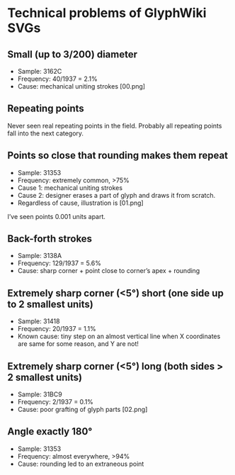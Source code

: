 # Technical problems of GlyphWiki SVGs

## Small (up to 3/200) diameter

* Sample: 3162C
* Frequency: 40/1937 = 2.1%
* Cause: mechanical uniting strokes [00.png]

## Repeating points

Never seen real repeating points in the field. Probably all repeating points fall into the next category.

## Points so close that rounding makes them repeat

* Sample: 31353
* Frequency: extremely common, >75%
* Cause 1: mechanical uniting strokes
* Cause 2: designer erases a part of glyph and draws it from scratch.
* Regardless of cause, illustration is [01.png]

I’ve seen points 0.001 units apart.

## Back-forth strokes

* Sample: 3138A
* Frequency: 129/1937 = 5.6%
* Cause: sharp corner + point close to corner’s apex + rounding

## Extremely sharp corner (<5°) short (one side up to 2 smallest units)

* Sample: 31418
* Frequency: 20/1937 = 1.1%
* Known cause: tiny step on an almost vertical line when X coordinates are same for some reason, and Y are not!

## Extremely sharp corner (<5°) long (both sides > 2 smallest units)

* Sample: 31BC9
* Frequency: 2/1937 = 0.1%
* Cause: poor grafting of glyph parts [02.png]

## Angle exactly 180°

* Sample: 31353
* Frequency: almost everywhere, >94%
* Cause: rounding led to an extraneous point
